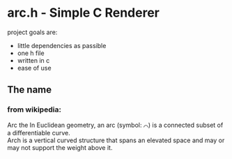 # arc.h - Simple C Renderer

project goals are:

- little dependencies as passible
- one h file
- written in c
- ease of use

## The name

### from wikipedia:

Arc the In Euclidean geometry, an arc (symbol: ⌒) is a connected subset of a differentiable curve.  
Arch is a vertical curved structure that spans an elevated space and may or may not support the weight above it.
